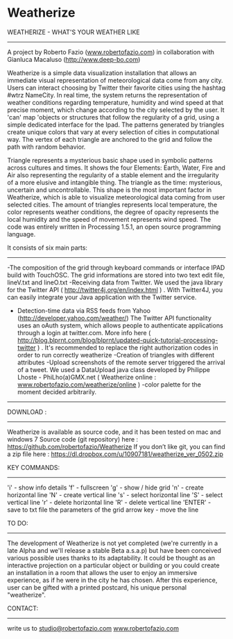 Weatherize
==========
WEATHERIZE - WHAT'S YOUR WEATHER LIKE
____________________________________________________
A project by Roberto Fazio (www.robertofazio.com) 
in collaboration with Gianluca Macaluso (http://www.deep-bo.com)

Weatherize is a simple data visualization installation that allows an immediate visual representation of meteorological data come from any city. Users can interact choosing by Twitter their favorite cities using the hashtag #wtrz NameCity. In real time, the system returns the representation of weather conditions regarding temperature, humidity and wind speed at that precise moment, which change according to the city selected by the user.
It 'can' map 'objects or structures that follow the regularity of a grid, using a simple dedicated interface for the Ipad. The patterns generated by triangles create unique colors that vary at every selection of cities in computational way. The vertex of each triangle are anchored to the grid and follow the path with random behavior.

Triangle represents a mysterious basic shape used in symbolic patterns across cultures and times. 
It shows the four Elements: Earth, Water, Fire and Air also representing the regularity of a stable element and the irregularity of 
a more elusive and intangible thing.
The triangle as the time: mysterious, uncertain and uncontrollable.
This shape is the most important factor in Weatherize, which is able to visualize meteorological data coming from user selected cities.
The amount of triangles represents local temperature, the color represents weather conditions, 
the degree of opacity represents the local humidity and the speed of movement represents wind speed.
The code was entirely written in Processing 1.5.1, an open source programming language. 

It consists of six main parts:

*****************
-The composition of the grid through keyboard commands or interface IPAD build with TouchOSC. The grid informations are stored into two text edit file, lineV.txt and lineO.txt
-Receiving data from Twitter. We used the java library for the Twitter API  ( http://twitter4j.org/en/index.html ) . With Twitter4J, you can easily integrate your Java application with the Twitter service. 
- Detection-time data via RSS feeds from Yahoo (http://developer.yahoo.com/weather/) The Twitter API functionality uses an oAuth system, which allows people to authenticate applications through a login at twitter.com. More info here ( http://blog.blprnt.com/blog/blprnt/updated-quick-tutorial-processing-twitter ) . It's recommended to replace the right authorization codes in order to run correctly weatherize
-Creation of triangles with different attributes
-Upload screenshots of the remote server triggered the arrival of a tweet. We used a DataUpload java class developed by Philippe Lhoste  - PhiLho(a)GMX.net ( Weatherize online : www.robertofazio.com/weatherize/online ) 
-color palette for the moment decided arbitrarily.

*****************
DOWNLOAD :
____________________________________________________
Weatherize is available as source code, and it has been tested on mac and windows 7 
Source code (git repository) here : https://github.com/robertofazio/Weatherize
If you don’t like git, you can find a zip file here : https://dl.dropbox.com/u/10907181/weatherize_ver_0502.zip

KEY COMMANDS:
____________________________________________________
'i' - show info details
'f' - fullscreen
'g' - show / hide grid
'n' - create horizontal line
'N' - create vertical line
's' - select horizontal line
'S' - select vertical line
'r' - delete horizontal line
'R' - delete vertical line
'ENTER' - save to txt file the parameters of the grid
arrow key - move the line

TO DO:
____________________________________________________
The development of Weatherize is not yet completed (we're currently in a late Alpha and we'll release a stable Beta a.s.a.p) 
but have been conceived various possible uses thanks to its adaptability. 
It could be thought as an interactive projection on a particular object or building or you could create
an installation in a room that allows the user to enjoy an immersive experience, 
as if he were in the city he has chosen. After this experience, user can be gifted with a printed postcard, his unique personal "weatherize".

CONTACT:
____________________________________________________
write us to studio@robertofazio.com
www.robertofazio.com